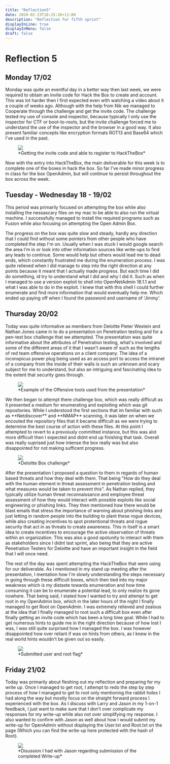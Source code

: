 ```yaml
---
title: "Reflection5"
date: 2020-02-23T18:25:26+11:00
description: "Reflection for fifth sprint"
displayInLine: true
displayInMenu: false
draft: false
---
```

# Reflection 5

## Monday 17/02

Monday was quite an eventful day in a better way then last week, we were required to obtain an invite code for Hack the Box to create and account. 
This was lot harder then I first expected even with watching a video about it a couple of weeks ago. Although with the help from Nik we managed to Cooperate through the challenge and get the invite code.
 The challenge tested my use of console and inspector, because typically I only use the inspector for CTF or boot-to-roots, but the invite challenge forced me to understand the use of the inspector and the browser in a good way. 
It also present familiar concepts like encryption formats ROT13 and Base64 which I've used in the past.
<figure>
<img src="/img/Invite.png" >
<figcaption>
*Getting the invite code and able to register to HackTheBox*
</figcaption>
</figure>
Now with the entry into HackTheBox, the main deliverable for this week is to complete one of the boxes  in hack the box. So far I've made minor progress in class for the box OpenAdmin, but will continue to persist throughout the box across the week.

## Tuesday - Wednesday 18 - 19/02

This period was primarily focused on attempting the box while also installing the nessascary files on my mac to be able to also run the virtual machine.
I successfully managed to install the required programs such as Fusion while also focusing on attempting the Open Admin Box.

The progress on the box was quite slow and steady, hardly any direction that I could find without some pointers from other people who have completed the step I'm on. 
Usually when I was stuck I would google search the area I'm in or look into other information sources like write-ups to find any leads to continue. 
Some would help but others would lead me to dead ends, which constantly frustrated me during the enumeration process. 
I was quite relieved when I did manage to step into the right direction at any points because it meant that I actually made progress. 
But each time I did do something, id try to understand what I did and why I did it. 
Such as when I managed to use a version exploit to shell into OpenNetAdmin 18.1.1 and what I was able to do in the exploit. 
I knew that with this shell I could further enumerate and find more information that would eventually help me. 
Which ended up paying off when I found the password and username of 'Jimmy'.

## Thursday 20/02

Today was quite informative as members from Deloitte Pieter Westein and Nathan Jones came in to do a presentation on Penetration testing and for a pen-test box challenge that we attempted. 
The presentation was quite informative about the attributes of Penetration testing, what's involved and some of the different areas of it that I wasn't aware of such as the lengths of red team offensive operations on a client company. 
The idea of a inconspicus power plug being used as an access port to access the intranet of a company from the inside of their walls is such an unknown and scary subject for me to understand, but also an intriguing and fascinating idea to the extent that security goes through. 
<figure>
<img src="/img/Tool.png" >
<figcaption>
*Example of the Offensive tools used from the presentation*
</figcaption>
</figure>
We then began to attempt there challenge box, which was really difficult as it presented a medium for enumerating and exploiting which was git repositories.
While I understood the first sections that im familiar with such as **Netdiscover** and **NMAP** scanning, it was later on when we encouted the repository files that it became difficult as we were trying to determine the best course of action with these files.
At this point I attempted to revert to a prevoiusly committed instance, but this was alot more difficult then I expected and didnt end up finishing that task. Overall was really suprised just how intense the box really was but also disappointed for not making sufficent progress.
<figure>
<img src="/img/Deloitte.jfif" >
<figcaption>
*Deloitte Box challenge*
</figcaption>
</figure>

After the presentation I proposed a question to them in regards of human based threats and how they deal with them. 
That being "How do they deal with the human element in threat assessment in penetration testing and what measures would be taken to prevent this". 
As Nathan replied, they typically utilize human threat reconnaissance and employee threat assessment of how they would interact with possible exploits like social engineering or phishing links. 
They then mentioned how there would be blast emails that stress the importance of warning about phishing links and just letting in random people into the building to plant these rogue devices, while also creating incentives to spot protentional threats and rogue security that act in as threats to create awareness. 
This in itself is a smart idea to create incentives to encourage the active observation of threats within an organization. 
This was also a good opotunity to interact with them as stakeholders since I didnt last sprint, also being that they are active Penetration Testers for Deloitte and have an important insight in the field that I will once need.


The rest of the day was spent attempting the HackTheBox that were using for our deliverable.
 As I mentioned in my stand up meeting after the presentation, I mentation how I'm slowly understanding the steps necessary in going through these difficult boxes, which then tied into my major weakness which is my distaste towards enumeration and how time consuming it can be to enumerate a potential lead, to only realize its gone nowhere.
 That being said, I stated how I wanted to try and attempt to get root in my OpenAdmin box, which in the later hours of the night I finally managed to get Root on OpenAdmin.
 I was extremely relieved and zealous at the idea that I finally managed to root such a difficult box even after finally getting an invite code which has been a long time goal. 
 While I had to get numerous hints to guide me in the right direction because of how lost I was, I was still quite surprised how I managed the box. I was however disappointed how over reliant if was on hints from others, as I knew in the real world hints wouldn't be given out so easily. 
 <figure>
<img src="/img/Rooted.png" >
<figcaption>
*Submitted user and root flag*
</figcaption>
</figure>

## Friday 21/02

Today was primarily about fleshing out my reflection and preparing for my write up. Once I managed to get root, I attempt to redo the step by step process of how I managed to get to root only mentioning the rabbit holes I had along the way but mostly focus on the straight forward process I experienced with the box. 
As I discuss with Larry and Jason in my 1-on-1 feedback, I just want to make sure that I don't over complicate my responses for my write-up while also not over simplifying my response. 
I also wanted to confirm with Jason as well about how I would submit my write-up for OpenAdmin without displaying the User.txt and Root.txt on the page (Which you can find the write-up here protected with the hash of Root).
<figure>
<img src="/img/JasonWriteup.png" >
<figcaption>
*Disussion I had with Jason regarding submission of the completed Write-up*
</figcaption>
</figure>
